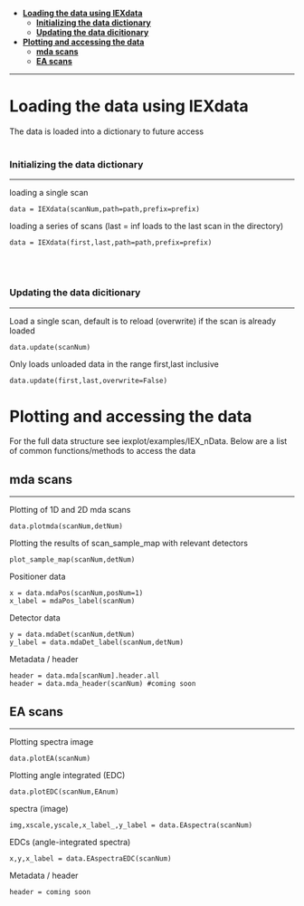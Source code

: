 
- [**Loading the data using IEXdata**](#loading-the-data-using-iexdata)
    - [**Initializing the data dictionary**](#initializing-the-data-dictionary)
    - [**Updating the data dicitionary**](#updating-the-data-dicitionary)
- [**Plotting and accessing the data**](#plotting-and-accessing-the-data)
  - [**mda scans**](#mda-scans)
  - [**EA scans**](#ea-scans)

---

# **Loading the data using IEXdata**
The data is loaded into a dictionary to future access
<br>
<br>


### **Initializing the data dictionary**
---

loading a single scan

    data = IEXdata(scanNum,path=path,prefix=prefix)
  
loading a series of scans (last = inf loads to the last scan in the directory)

    data = IEXdata(first,last,path=path,prefix=prefix)
<br>
<br>

### **Updating the data dicitionary**
---
Load a single scan, default is to reload (overwrite) if the scan is already loaded

    data.update(scanNum)   

Only loads unloaded data in the range first,last inclusive

    data.update(first,last,overwrite=False)    

# **Plotting and accessing the data**
For the full data structure see iexplot/examples/IEX_nData. Below are a list of common functions/methods to access the data


## **mda scans**
---

Plotting of 1D and 2D mda scans 
    
    data.plotmda(scanNum,detNum)


Plotting the results of scan_sample_map with relevant detectors

    plot_sample_map(scanNum,detNum)

Positioner data

    x = data.mdaPos(scanNum,posNum=1) 
    x_label = mdaPos_label(scanNum)

Detector data

    y = data.mdaDet(scanNum,detNum) 
    y_label = data.mdaDet_label(scanNum,detNum)

Metadata / header

    header = data.mda[scanNum].header.all
    header = data.mda_header(scanNum) #coming soon
    
## **EA scans**
---

Plotting spectra image

    data.plotEA(scanNum)

Plotting angle integrated (EDC)

    data.plotEDC(scanNum,EAnum)

spectra (image)

    img,xscale,yscale,x_label_,y_label = data.EAspectra(scanNum)

EDCs (angle-integrated spectra)

    x,y,x_label = data.EAspectraEDC(scanNum)
    
Metadata / header

    header = coming soon